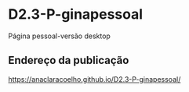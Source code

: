 # D2.3-P-ginapessoal
Página pessoal-versão desktop
## Endereço da publicação
https://anaclaracoelho.github.io/D2.3-P-ginapessoal/
